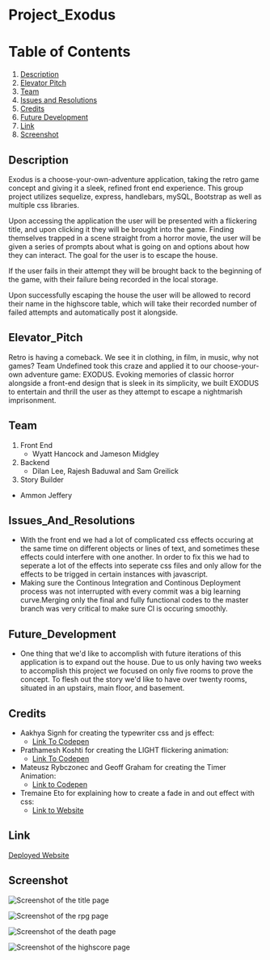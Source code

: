 # Project_Exodus

# Table of Contents 
1. [Description](##Description)
2. [Elevator Pitch](##Elevator_Pitch)
3. [Team](##Team)
4. [Issues and Resolutions](##Issues_And_Resolutions)
5. [Credits](##Credits)
6. [Future Development](##Future_Development)
7. [Link](##Link)
8. [Screenshot](##Screenshot)


## Description 
Exodus is a choose-your-own-adventure application, taking the retro game concept and giving it a sleek, refined front end experience. This group project utilizes sequelize, express, handlebars,  mySQL, Bootstrap as well as multiple css libraries. 

Upon accessing the application the user will be presented with a flickering title, and upon clicking it they will be brought into the game. Finding themselves trapped in a scene straight from a horror movie, the user will be given a series of prompts about what is going on and options about how they can interact. The goal for the user is to escape the house. 

If the user fails in their attempt they will be brought back to the beginning of the game, with their failure being recorded in the local storage. 

Upon successfully escaping the house the user will be allowed to record their name in the highscore table, which will take their recorded number of failed attempts and automatically post it alongside. 

## Elevator_Pitch
Retro is having a comeback. We see it in clothing, in film, in music, why not games? Team Undefined took this craze and applied it to our choose-your-own adventure game: EXODUS. Evoking memories of classic horror alongside a front-end design that is sleek in its simplicity, we built EXODUS to entertain and thrill the user as they attempt to escape a nightmarish imprisonment.  

## Team
1. Front End 
    * Wyatt Hancock and Jameson Midgley 
2. Backend
    * Dilan Lee, Rajesh Baduwal and Sam Greilick 
3. Story Builder 
*   Ammon Jeffery 

## Issues_And_Resolutions 
- With the front end we had a lot of complicated css effects occuring at the same time on different objects or lines of text, and sometimes these effects could interfere with one another. In order to fix this we had to seperate a lot of the effects into seperate css files and only allow for the effects to be trigged in certain instances with javascript. 
- Making sure the Continous Integration and Continous Deployment process was not interrupted with every commit was a big learning curve.Merging only the final and fully functional codes to the master branch was very critical to make sure CI is occuring smoothly. 

## Future_Development
* One thing that we'd like to accomplish with future iterations of this application is to expand out the house. Due to us only having two weeks to accomplish this project we focused on only five rooms to prove the concept. To flesh out the story we'd like to have over twenty rooms, situated in an upstairs, main floor, and basement. 


## Credits 
* Aakhya Signh for creating the typewriter css and js effect:
    - [Link To Codepen](https://codepen.io/aakhya/pen/NErZry)
* Prathamesh Koshti for creating the LIGHT flickering animation: 
    - [Link To Codepen](https://codepen.io/prathameshkoshti/pen/PVVRMG)
* Mateusz Rybczonec and Geoff Graham for creating the Timer Animation:
    - [Link to Codepen](https://codepen.io/geoffgraham/pen/yLywVbW)
* Tremaine Eto for explaining how to create a fade in and out effect with css:
    - [Link to Website](https://medium.com/cloud-native-the-gathering/how-to-use-css-to-fade-in-and-fade-out-html-text-and-pictures-f45c11364f08)

## Link 
[Deployed Website](https://exodus-escape.herokuapp.com/)

## Screenshot 
![Screenshot of the title page](./public/assets/screenshots/title.png)

![Screenshot of the rpg page](./public/assets/screenshots/rpg.png)

![Screenshot of the death page](./public/assets/screenshots/death.png)

![Screenshot of the highscore page](./public/assets/screenshots/highscore.png)


